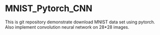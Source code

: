 # MNIST_Pytorch_CNN
This is git repository demonstrate download MNIST data set using pytorch. Also implement convolution neural network on 28*28 images. 
